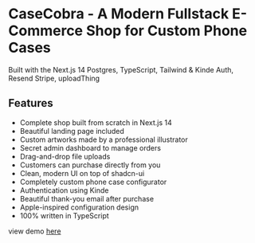 # CaseCobra - A Modern Fullstack E-Commerce Shop for Custom Phone Cases

Built with the Next.js 14 
Postgres, TypeScript, Tailwind & Kinde Auth, Resend
Stripe, uploadThing


## Features

- Complete shop built from scratch in Next.js 14
- Beautiful landing page included
- Custom artworks made by a professional illustrator
- Secret admin dashboard to manage orders
- Drag-and-drop file uploads
- Customers can purchase directly from you
- Clean, modern UI on top of shadcn-ui
- Completely custom phone case configurator
- Authentication using Kinde
- Beautiful thank-you email after purchase
- Apple-inspired configuration design
- 100% written in TypeScript


view demo [here](http://casebra-a6wf.vercel.app)